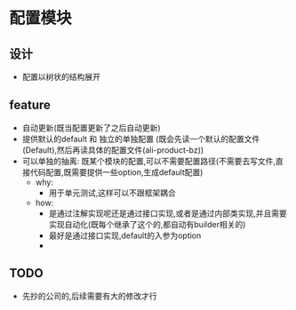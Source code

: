 # 配置模块

## 设计
- 配置以树状的结构展开

## feature
- 自动更新(既当配置更新了之后自动更新)
- 提供默认的default 和 独立的单独配置 (既会先读一个默认的配置文件(Default),然后再读具体的配置文件(ali-product-bz))
- 可以单独的抽离: 既某个模块的配置,可以不需要配置路径(不需要去写文件,直接代码配置,既需要提供一些option,生成default配置)
    - why:
        - 用于单元测试,这样可以不跟框架耦合
   - how:
        - 是通过注解实现呢还是通过接口实现,或者是通过内部类实现,并且需要实现自动化(既每个继承了这个的,都自动有builder相关的)
        - 最好是通过接口实现,default的入参为option
        - 
        
        
## TODO
- 先抄的公司的,后续需要有大的修改才行